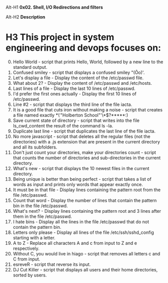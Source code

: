 Alt-H1 **0x02. Shell, I/O Redirections and filters**

Alt-H2 **Description**

# H3 This project in system engineering and devops focuses on:  

0. Hello World - script that prints Hello, World, followed by a new line to the standard output.
1. Confused smiley - script that displays a confused smiley "(Ôo)'.
2. Let's display a file - Display the content of the /etc/passwd file.
3. What about 2? - Display the content of /etc/passwd and /etc/hosts.
4. Last lines of a file - Display the last 10 lines of /etc/passwd.
5. I'd prefer the first ones actually - Display the first 10 lines of /etc/passwd.
6. Line #2 - script that displays the third line of the file iacta.
7. It is a good file that cuts iron without making a noise - script that creates a file named exactly \*\\'"Holberton School"\'\\*$\?\*\*\*\*\*:)
8. Save current state of directory - script that writes into the file ls_cwd_content the result of the command ls -la.
9. Duplicate last line - script that duplicates the last line of the file iacta.
10. No more javascript - script that deletes all the regular files (not the directories) with a .js extension that are present in the current directory and all its subfolders.
11. Don't just count your directories, make your directories count - script that counts the number of directories and sub-directories in the current directory.
12. What's new - script that displays the 10 newest files in the current directory.
13. Being unique is better than being perfect - script that takes a list of words as input and prints only words that appear exactly once.
14. It must be in that file - Display lines containing the pattern root from the file /etc/passwd.
15. Count that word - Display the number of lines that contain the pattern bin in the file /etc/passwd.
16. What's next? - Display lines containing the pattern root and 3 lines after them in the file /etc/passwd.
17. I hate bins - Display all the lines in the file /etc/passwd that do not contain the pattern bin.
18. Letters only please - Display all lines of the file /etc/ssh/sshd_config starting with a letter.
19. A to Z - Replace all characters A and c from input to Z and e respectively.
20. Without C, you would live in hiago - script that removes all letters c and C from input.
21. esreveR - script that reverse its input.
22. DJ Cut Killer - script that displays all users and their home directories, sorted by users.
